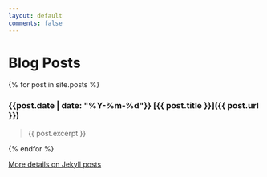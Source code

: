 ```yaml
---
layout: default
comments: false
---
```


# Blog Posts

{% for post in site.posts %}
### {{post.date | date: "%Y-%m-%d"}} [{{ post.title }}]({{ post.url }})

> {{ post.excerpt }}

{% endfor %}



[More details on Jekyll posts](https://jekyllrb.com/docs/posts/)
